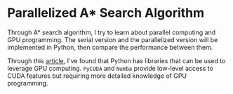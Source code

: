 # Parallelized A* Search Algorithm

Through A* search algorithm, I try to learn about parallel computing and GPU programming. The serial version and the parallelized version will be implemented in Python, then compare the performance between them.

Through this [article](https://www.geeksforgeeks.org/tools-and-libraries-to-leverage-gpu-computing-in-python/), I've found that Python has libraries that can be used to leverage GPU computing. `PyCUDA` and `Numba` provide low-level access to CUDA features but requiring more detailed knowledge of GPU programming.
